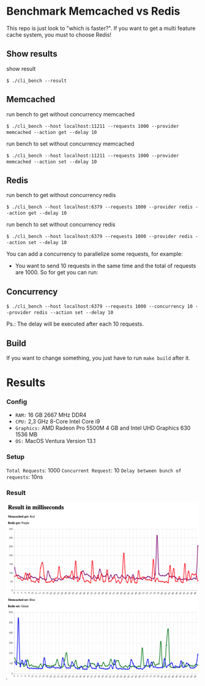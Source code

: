 # Benchmark Memcached vs Redis

This repo is just look to "which is faster?". If you want to get a multi feature cache system, you must to choose Redis!

## Show results

show result
```shell
$ ./cli_bench --result
```

## Memcached

run bench to get without concurrency memcached
```shell
$ ./cli_bench --host localhost:11211 --requests 1000 --provider memcached --action get --delay 10
```

run bench to set without concurrency memcached
```shell
$ ./cli_bench --host localhost:11211 --requests 1000 --provider memcached --action set --delay 10
```

## Redis

run bench to get without concurrency redis
```shell
$ ./cli_bench --host localhost:6379 --requests 1000 --provider redis --action get --delay 10
```

run bench to set without concurrency redis
```shell
$ ./cli_bench --host localhost:6379 --requests 1000 --provider redis --action set --delay 10
```

You can add a concurrency to parallelize some requests, for example:
- You want to send 10 requests in the same time and the total of requests are 1000. So for get you can run:

## Concurrency

```shell
$ ./cli_bench --host localhost:6379 --requests 1000 --concurrency 10 --provider redis --action set --delay 10
```

Ps.: The delay will be executed after each 10 requests.


## Build

If you want to change something, you just have to run ``make build`` after it.

# Results

### Config

- ``RAM:`` 16 GB 2667 MHz DDR4
- ``CPU:`` 2,3 GHz 8-Core Intel Core i9
- ``Graphics:`` AMD Radeon Pro 5500M 4 GB and Intel UHD Graphics 630 1536 MB
- ``OS:`` MacOS Ventura Version 13.1

### Setup
``Total Requests``: 1000
``Concurrent Request``: 10
``Delay between bunch of requests``: 10ns

### Result
<img src="result.png" />